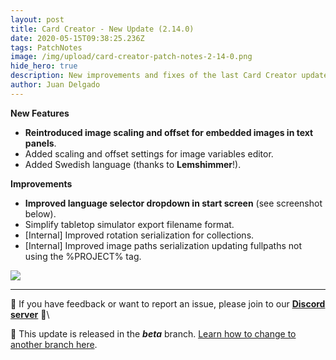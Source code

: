 ```yaml
---
layout: post
title: Card Creator - New Update (2.14.0)
date: 2020-05-15T09:38:25.236Z
tags: PatchNotes
image: /img/upload/card-creator-patch-notes-2-14-0.png
hide_hero: true
description: New improvements and fixes of the last Card Creator update!
author: Juan Delgado
---
```


**New Features**

* **Reintroduced image scaling and offset for embedded images in text panels**.
* Added scaling and offset settings for image variables editor.
* Added Swedish language (thanks to **Lemshimmer**!).



**Improvements**

* **Improved language selector dropdown in start screen** (see screenshot below).
* Simplify tabletop simulator export filename format.
* \[Internal] Improved rotation serialization for collections.
* \[Internal] Improved image paths serialization updating fullpaths not using the %PROJECT% tag.


![](https://steamcdn-a.akamaihd.net/steamcommunity/public/images/clans/28448748/4963babbc752e20ff0544c00002acb4873f08b90.png)

---

📌 If you have feedback or want to report an issue, please join to our **[Discord server](http://discord.gg/pixelatto)** 💬\

📌 This update is released in the ***beta*** branch. [Learn how to change to another branch here](/blog/beta-and-legacy-versions).